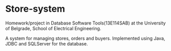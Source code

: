 # Store-system

Homework/project in Database Software Tools(13E114SAB) at the University of Belgrade, School of Electrical Engineering.

A system for managing stores, orders and buyers. Implemented using Java, JDBC and SQLServer for the database.
